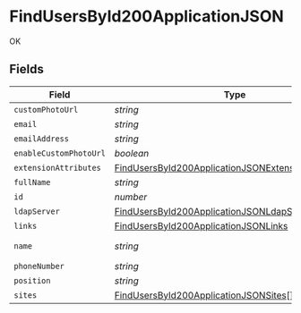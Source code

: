 # FindUsersById200ApplicationJSON

OK


## Fields

| Field                                                                                                                                 | Type                                                                                                                                  | Required                                                                                                                              | Description                                                                                                                           | Example                                                                                                                               |
| ------------------------------------------------------------------------------------------------------------------------------------- | ------------------------------------------------------------------------------------------------------------------------------------- | ------------------------------------------------------------------------------------------------------------------------------------- | ------------------------------------------------------------------------------------------------------------------------------------- | ------------------------------------------------------------------------------------------------------------------------------------- |
| `customPhotoUrl`                                                                                                                      | *string*                                                                                                                              | :heavy_minus_sign:                                                                                                                    | N/A                                                                                                                                   |                                                                                                                                       |
| `email`                                                                                                                               | *string*                                                                                                                              | :heavy_minus_sign:                                                                                                                    | N/A                                                                                                                                   | aharrison@company.com                                                                                                                 |
| `emailAddress`                                                                                                                        | *string*                                                                                                                              | :heavy_minus_sign:                                                                                                                    | N/A                                                                                                                                   | aharrison@company.com                                                                                                                 |
| `enableCustomPhotoUrl`                                                                                                                | *boolean*                                                                                                                             | :heavy_minus_sign:                                                                                                                    | N/A                                                                                                                                   |                                                                                                                                       |
| `extensionAttributes`                                                                                                                 | [FindUsersById200ApplicationJSONExtensionAttributes](../../models/operations/findusersbyid200applicationjsonextensionattributes.md)[] | :heavy_minus_sign:                                                                                                                    | N/A                                                                                                                                   |                                                                                                                                       |
| `fullName`                                                                                                                            | *string*                                                                                                                              | :heavy_minus_sign:                                                                                                                    | N/A                                                                                                                                   | Ashley Harrison                                                                                                                       |
| `id`                                                                                                                                  | *number*                                                                                                                              | :heavy_minus_sign:                                                                                                                    | N/A                                                                                                                                   | 1                                                                                                                                     |
| `ldapServer`                                                                                                                          | [FindUsersById200ApplicationJSONLdapServer](../../models/operations/findusersbyid200applicationjsonldapserver.md)                     | :heavy_minus_sign:                                                                                                                    | N/A                                                                                                                                   |                                                                                                                                       |
| `links`                                                                                                                               | [FindUsersById200ApplicationJSONLinks](../../models/operations/findusersbyid200applicationjsonlinks.md)                               | :heavy_minus_sign:                                                                                                                    | N/A                                                                                                                                   |                                                                                                                                       |
| `name`                                                                                                                                | *string*                                                                                                                              | :heavy_check_mark:                                                                                                                    | Name of the user                                                                                                                      | AHarrison                                                                                                                             |
| `phoneNumber`                                                                                                                         | *string*                                                                                                                              | :heavy_minus_sign:                                                                                                                    | N/A                                                                                                                                   | 123-555-6789                                                                                                                          |
| `position`                                                                                                                            | *string*                                                                                                                              | :heavy_minus_sign:                                                                                                                    | N/A                                                                                                                                   | Teachers                                                                                                                              |
| `sites`                                                                                                                               | [FindUsersById200ApplicationJSONSites](../../models/operations/findusersbyid200applicationjsonsites.md)[]                             | :heavy_minus_sign:                                                                                                                    | N/A                                                                                                                                   |                                                                                                                                       |